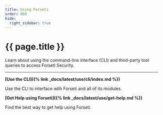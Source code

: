 ```yaml
---
title: Using Forseti
order: 000
hide:
  right_sidebar: true
---
```


# {{ page.title }}

Learn about using the command-line interface (CLI) and third-party tool queries to
access Forseti Security.

---

**[Use the CLI]({% link _docs/latest/use/cli/index.md %})**

Use the CLI to interface with Forseti and all of its modules.

**[Get Help using Forseti]({% link _docs/latest/use/get-help.md %})**

Find the best way to get help using Forseti.
